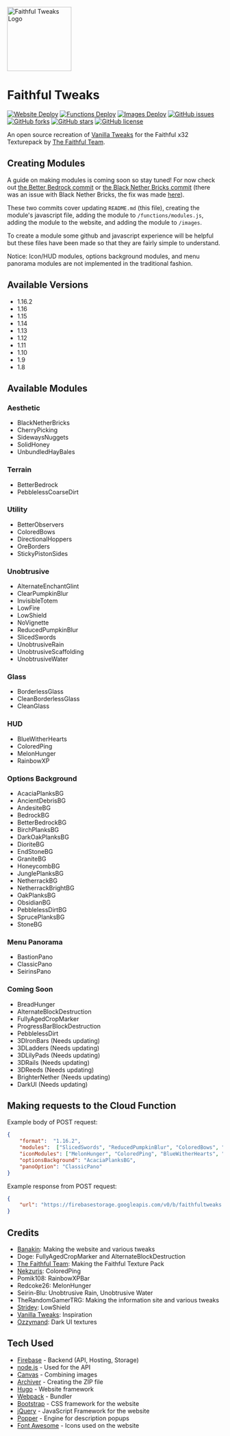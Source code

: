 [<img src="https://faithfultweaks.com/images/logo.png" alt="Faithful Tweaks Logo" width="150px" />](https://faithfultweaks.com/)

# Faithful Tweaks
<p>
    <a href="https://github.com/Banakin/FaithfulTweaks/actions"><img alt="Website Deploy" src="https://github.com/Banakin/FaithfulTweaks/workflows/Website%20Deploy/badge.svg"></a>
    <a href="https://github.com/Banakin/FaithfulTweaks/actions"><img alt="Functions Deploy" src="https://github.com/Banakin/FaithfulTweaks/workflows/Functions%20Deploy/badge.svg"></a>
    <a href="https://github.com/Banakin/FaithfulTweaks/actions"><img alt="Images Deploy" src="https://github.com/Banakin/FaithfulTweaks/workflows/Images%20Deploy/badge.svg"></a>
    <a href="https://github.com/Banakin/FaithfulTweaks/issues"><img alt="GitHub issues" src="https://img.shields.io/github/issues/Banakin/FaithfulTweaks"></a>
    <a href="https://github.com/Banakin/FaithfulTweaks/network"><img alt="GitHub forks" src="https://img.shields.io/github/forks/Banakin/FaithfulTweaks"></a>
    <a href="https://github.com/Banakin/FaithfulTweaks/stargazers"><img alt="GitHub stars" src="https://img.shields.io/github/stars/Banakin/FaithfulTweaks"></a>
    <a href="https://github.com/Banakin/FaithfulTweaks/blob/master/LICENSE"><img alt="GitHub license" src="https://img.shields.io/github/license/Banakin/FaithfulTweaks"></a>
</p>

An open source recreation of [Vanilla Tweaks](https://vanillatweaks.net/picker/resource-packs/) for the Faithful x32 Texturepack by [The Faithful Team](https://faithful.team/).

## Creating Modules
A guide on making modules is coming soon so stay tuned! For now check out [the Better Bedrock commit](https://github.com/Banakin/FaithfulTweaks/commit/4591749e34ed5151675eec693b40d28588471928) or [the Black Nether Bricks commit](https://github.com/Banakin/FaithfulTweaks/commit/bdac7167f59ed335b278229e1e11b3ae5a5915e0) (there was an issue with Black Nether Bricks, the fix was made [here](https://github.com/Banakin/FaithfulTweaks/commit/23d536ccdcbd489a6a139f4064c498d7cde491b2)).

These two commits cover updating `README.md` (this file), creating the module's javascript file, adding the module to `/functions/modules.js`, adding the module to the website, and adding the module to `/images`.

To create a module some github and javascript experience will be helpful but these files have been made so that they are fairly simple to understand.

Notice: Icon/HUD modules, options background modules, and menu panorama modules are not implemented in the traditional fashion.

## Available Versions
- 1.16.2
- 1.16
- 1.15
- 1.14
- 1.13
- 1.12
- 1.11
- 1.10
- 1.9
- 1.8

## Available Modules
### Aesthetic
- BlackNetherBricks
- CherryPicking
- SidewaysNuggets
- SolidHoney
- UnbundledHayBales

### Terrain
- BetterBedrock
- PebblelessCoarseDirt

### Utility
- BetterObservers
- ColoredBows
- DirectionalHoppers
- OreBorders
- StickyPistonSides

### Unobtrusive
- AlternateEnchantGlint
- ClearPumpkinBlur
- InvisibleTotem
- LowFire
- LowShield
- NoVignette
- ReducedPumpkinBlur
- SlicedSwords
- UnobtrusiveRain
- UnobtrusiveScaffolding
- UnobtrusiveWater

### Glass
- BorderlessGlass
- CleanBorderlessGlass
- CleanGlass

### HUD
- BlueWitherHearts
- ColoredPing
- MelonHunger
- RainbowXP

### Options Background
- AcaciaPlanksBG
- AncientDebrisBG
- AndesiteBG
- BedrockBG
- BetterBedrockBG
- BirchPlanksBG
- DarkOakPlanksBG
- DioriteBG
- EndStoneBG
- GraniteBG
- HoneycombBG
- JunglePlanksBG
- NetherrackBG
- NetherrackBrightBG
- OakPlanksBG
- ObsidianBG
- PebblelessDirtBG
- SprucePlanksBG
- StoneBG

### Menu Panorama
- BastionPano
- ClassicPano
- SeirinsPano

### Coming Soon
- BreadHunger
- AlternateBlockDestruction
- FullyAgedCropMarker
- ProgressBarBlockDestruction
- PebblelessDirt
- 3DIronBars (Needs updating)
- 3DLadders (Needs updating)
- 3DLilyPads (Needs updating)
- 3DRails (Needs updating)
- 3DReeds (Needs updating)
- BrighterNether (Needs updating)
- DarkUI (Needs updating)

## Making requests to the Cloud Function
Example body of POST request:
```json
{
    "format":  "1.16.2",
    "modules":  ["SlicedSwords", "ReducedPumpkinBlur", "ColoredBows", "OreBorders", "StickyPistonSides"],
    "iconModules": ["MelonHunger", "ColoredPing", "BlueWitherHearts", "RainbowXP"],
    "optionsBackground": "AcaciaPlanksBG",
    "panoOption": "ClassicPano"
}
```

Example response from POST request:
```json
{
    "url": "https://firebasestorage.googleapis.com/v0/b/faithfultweaks.appspot.com/o/FaithfulTweaks%2F900000000-0000-0000-0000-000000000000.zip?alt=media&token=00000000-0000-0000-0000-000000000000"
}
```

## Credits
- [Banakin](https://banakin.github.io): Making the website and various tweaks
- Doge: FullyAgedCropMarker and AlternateBlockDestruction
- [The Faithful Team](https://faithful.team/): Making the Faithful Texture Pack
- [Nekzuris](https://twitter.com/Nekzuris): ColoredPing
- Pomik108: RainbowXPBar
- Redcoke26: MelonHunger
- Seirin-Blu: Unobtrusive Rain, Unobtrusive Water
- TheRandomGamerTRG: Making the information site and various tweaks
- [Stridey](https://www.planetminecraft.com/member/stridey/): LowShield
- [Vanilla Tweaks](https://vanillatweaks.net/picker/resource-packs/): Inspiration
- [Ozzymand](https://www.planetminecraft.com/member/ozzymand/): Dark UI textures

## Tech Used
- [Firebase](https://firebase.google.com/) - Backend (API, Hosting, Storage)
- [node.js](https://nodejs.org/) - Used for the API
- [Canvas](https://github.com/Automattic/node-canvas) - Combining images
- [Archiver](https://github.com/archiverjs/node-archiver) - Creating the ZIP file
- [Hugo](https://gohugo.io/) - Website framework
- [Webpack](https://webpack.js.org/) - Bundler
- [Bootstrap](https://getbootstrap.com/) - CSS framework for the website
- [jQuery](https://jquery.com/) - JavaScript Framework for the website
- [Popper](https://popper.js.org/) - Engine for description popups
- [Font Awesome](https://fontawesome.com/) - Icons used on the website
